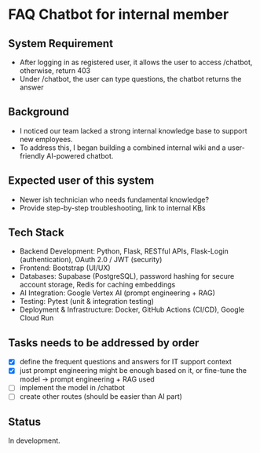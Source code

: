 # FAQ Chatbot for internal member 

## System Requirement

- After logging in as registered user, it allows the user to access /chatbot, otherwise, return 403
- Under /chatbot, the user can type questions, the chatbot returns the answer

## Background

- I noticed our team lacked a strong internal knowledge base to support new employees.
- To address this, I began building a combined internal wiki and a user-friendly AI-powered chatbot.

## Expected user of this system

- Newer ish technician who needs fundamental knowledge?
- Provide step-by-step troubleshooting, link to internal KBs

## Tech Stack

- Backend Development: Python, Flask, RESTful APIs, Flask-Login (authentication), OAuth 2.0 / JWT (security)
- Frontend: Bootstrap (UI/UX)
- Databases: Supabase (PostgreSQL), password hashing for secure account storage, Redis for caching embeddings
- AI Integration: Google Vertex AI (prompt engineering + RAG)
- Testing: Pytest (unit & integration testing)
- Deployment & Infrastructure: Docker, GitHub Actions (CI/CD), Google Cloud Run

## Tasks needs to be addressed by order

-   [X] define the frequent questions and answers for IT support context 
-   [X] just prompt engineering might be enough based on it, or fine-tune the model -> prompt engineering + RAG used
-   [ ] implement the model in /chatbot
-   [ ] create other routes (should be easier than AI part)

## Status

In development.
